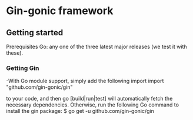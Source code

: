 # Gin-gonic framework

## Getting started

Prerequisites
Go: any one of the three latest major releases (we test it with these).

### Getting Gin

-With Go module support, simply add the following import
import "github.com/gin-gonic/gin"

to your code, and then go [build|run|test] will automatically fetch the necessary dependencies.
Otherwise, run the following Go command to install the gin package:
$ go get -u github.com/gin-gonic/gin
